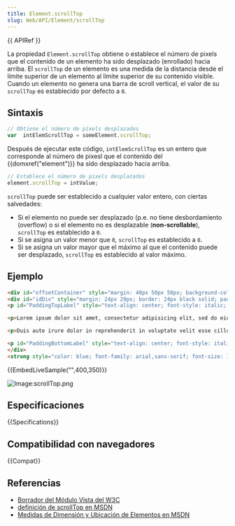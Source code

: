 ```yaml
---
title: Element.scrollTop
slug: Web/API/Element/scrollTop
---
```


{{ APIRef }}

La propiedad `Element.scrollTop` obtiene o establece el número de pixels que el contenido de un elemento ha sido desplazado (enrollado) hacia arriba. El `scrollTop` de un elemento es una medida de la distancia desde el límite superior de un elemento al límite superior de su contenido visible. Cuando un elemento no genera una barra de scroll vertical, el valor de su `scrollTop` es establecido por defecto a `0`.

## Sintaxis

```js
// Obtiene el número de pixels desplazados
var  intElemScrollTop = someElement.scrollTop;
```

Después de ejecutar este código, `intElemScrollTop` es un entero que corresponde al número de pixesl que el contenido del {{domxref("element")}} ha sido desplazado hacia arriba.

```js
// Establece el número de pixels desplazados
element.scrollTop = intValue;
```

`scrollTop` puede ser establecido a cualquier valor entero, con ciertas salvedades:

- Si el elemento no puede ser desplazado (p.e. no tiene desbordamiento (overflow) o si el elemento no es desplazable (**non-scrollable**), `scrollTop` es establecido a `0`.
- Si se asigna un valor menor que `0`, `scrollTop` es establecido a `0`.
- Si se asigna un valor mayor que el máximo al que el contenido puede ser desplazado, `scrollTop` es establecido al valor máximo.

## Ejemplo

```html hidden
<div id="offsetContainer" style="margin: 40px 50px 50px; background-color: rgb(255, 255, 204); border: 4px dashed black; color: black; position: relative; display: inline-block;">
<div id="idDiv" style="margin: 24px 29px; border: 24px black solid; padding: 0px 28px; width: 199px; height: 102px; overflow: auto; background-color: white; font-size: 13px!important; font-family: Arial, sans-serif;">
<p id="PaddingTopLabel" style="text-align: center; font-style: italic; font-weight: bold; font-size: 13px!important; font-family: Arial, sans-serif; margin: 0px;">padding-top</p>

<p>Lorem ipsum dolor sit amet, consectetur adipisicing elit, sed do eiusmod tempor incididunt ut labore et dolore magna aliqua. Ut enim ad minim veniam, quis nostrud exercitation ullamco laboris nisi ut aliquip ex ea commodo consequat.</p>

<p>Duis aute irure dolor in reprehenderit in voluptate velit esse cillum dolore eu fugiat nulla pariatur. Excepteur sint occaecat cupidatat non proident, sunt in culpa qui officia deserunt mollit anim id est laborum.</p>

<p id="PaddingBottomLabel" style="text-align: center; font-style: italic; font-weight: bold; font-size: 13px!important; font-family: Arial, sans-serif; margin: 0px;">padding-bottom</p>
</div>
<strong style="color: blue; font-family: arial,sans-serif; font-size: 13px!important; font-weight: bold; left: -32px; position: absolute; top: 85px;">Left</strong> <strong style="color: blue; font-family: arial,sans-serif; font-size: 13px!important; font-weight: bold; left: 170px; position: absolute; top: -24px;">Top</strong> <strong style="color: blue; font-family: arial,sans-serif; font-size: 13px!important; font-weight: bold; left: 370px; position: absolute; top: 85px;">Right</strong> <strong style="color: blue; font-family: arial,sans-serif; font-size: 13px!important; font-weight: bold; left: 164px; position: absolute; top: 203px;">Bottom</strong> <em>margin-top</em> <em>margin-bottom</em> <em>border-top</em> <em>border-bottom</em></div>
```

{{EmbedLiveSample("",400,350)}}

![Image:scrollTop.png](scrolltop.png)

## Especificaciones

{{Specifications}}

## Compatibilidad con navegadores

{{Compat}}

## Referencias

- [Borrador del Módulo Vista del W3C](http://dev.w3.org/csswg/cssom-view/#dom-element-scrolltop)
- [definición de scrollTop en MSDN](<http://msdn.microsoft.com/en-us/library/ms534618(VS.85).aspx>)
- [Medidas de Dimensión y Ubicación de Elementos en MSDN](<http://msdn.microsoft.com/en-us/library/hh781509(v=vs.85).aspx>)
